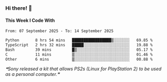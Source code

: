 ### Hi there! 👋

#### This Week I Code With
<!--START_SECTION:waka-->

```txt
From: 07 September 2025 - To: 14 September 2025

Python       8 hrs 54 mins   █████████████████▒░░░░░░░   69.85 %
TypeScript   2 hrs 32 mins   █████░░░░░░░░░░░░░░░░░░░░   19.88 %
Bash         39 mins         █▒░░░░░░░░░░░░░░░░░░░░░░░   05.17 %
C            11 mins         ▒░░░░░░░░░░░░░░░░░░░░░░░░   01.46 %
Other        6 mins          ▒░░░░░░░░░░░░░░░░░░░░░░░░   00.88 %
```

<!--END_SECTION:waka-->

<!--STARTS_HERE_QUOTE_README-->
<i>❝Sony released a kit that allows PS2s (Linux for PlayStation 2) to be used as a personal computer.❞</i>
<!--ENDS_HERE_QUOTE_README-->

